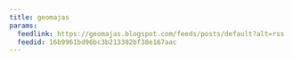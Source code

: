 ```yaml
---
title: geomajas
params:
  feedlink: https://geomajas.blogspot.com/feeds/posts/default?alt=rss
  feedid: 16b9961bd96bc3b213382bf38e167aac
---
```

